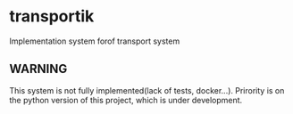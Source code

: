 # transportik

Implementation system forof transport system

## WARNING
This system is not fully implemented(lack of tests, docker...). Prirority is on the python version of this project, which is under development.
